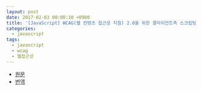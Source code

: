 ```yaml
---
layout: post
date: 2017-02-03 00:00:10 +0900
title: '[JavaScript] WCAG(웹 컨텐츠 접근성 지침) 2.0을 위한 클라이언트측 스크립팅 기법'
categories:
  - javascript
tags:
  - javascript
  - wcag
  - 웹접근성
---
```


- [원문](https://www.w3.org/TR/WCAG20-TECHS/client-side-script.html)
- [번역](http://www.wah.or.kr/TR/WCAG20-TECHS/client-side-script.HTML)
